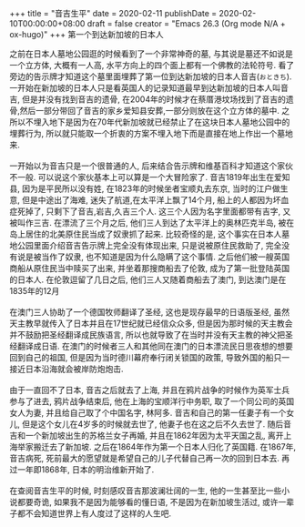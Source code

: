 +++
title = "音吉生平"
date = 2020-02-11
publishDate = 2020-02-10T00:00:00+08:00
draft = false
creator = "Emacs 26.3 (Org mode N/A + ox-hugo)"
+++
第一个到达新加坡的日本人
<!--more-->

之前在日本人墓地公园逛的时候看到了一个非常神奇的墓, 与其说是墓还不如说是一个立方体, 大概有一人高, 水平方向上的四个面上都有一个佛教的法轮符号. 看了旁边的告示牌才知道这个墓里面埋葬了第一位到达新加坡的日本人音吉(`おときち`). 一开始在新加坡的日本人只是看英国人的记录知道最早到达新加坡的日本人叫音吉, 但是并没有找到音吉的遗骨, 在2004年的时候才在蔡厝港坟场找到了音吉的遗骨,然后一部分带回了音吉的家乡爱知县安葬,一部分则放在这个立方体的墓中. 之所以不埋入地下是因为在70年代新加坡就已经禁止了在这块日本人墓地公园中的埋葬行为, 所以就只能取一个折衷的方案不埋入地下而是直接在地上作出一个墓地来.<br /><br />
一开始以为音吉只是一个很普通的人, 后来结合告示牌和维基百科才知道这个家伙不一般. 可以说这个家伙基本上可以算是一个大冒险家了. 音吉1819年出生在爱知县, 因为是平民所以没有姓, 在1823年的时候坐者宝顺丸去东京, 当时的江户做生意, 但是中途出了海难, 迷失了航道,在太平洋上飘了14个月, 船上的人都因为坏血症死掉了, 只剩下了音吉,岩吉,久吉三个人. 这三个人因为名字里面都带有吉字, 又被叫作三吉.
在漂流了三个月之后, 他们三人到达了太平洋上的奥林匹克半岛, 被在岛上居住的北美原住民当成了奴隶抓了起来. 比较奇怪的是, 这个事实在日本人墓地公园里面介绍音吉告示牌上完全没有体现出来, 只是说被原住民救助了, 完全没有说是被当作了奴隶, 也不知道是因为什么隐瞒了这个事情. 之后他们被一艘英国商船从原住民当中赎买了出来, 并坐着那搜商船去了伦敦, 成为了第一批登陆英国的日本人. 在伦敦逗留了几日之后, 他们三人又随着商船去了澳门, 到达澳门是在1835年的12月<br /> <br />
在澳门三人协助了一个德国牧师翻译了圣经, 这也是现存最早的日语版圣经, 虽然天主教早就传入了日本并且在17世纪就已经信众众多, 但是因为那时候的天主教会并不鼓励把圣经翻译成民族语言, 所以也就导致了在当时并没有天主教的神父把圣经翻译成日语. 在澳门的时候者三人和其他同在澳门的日本漂流民日思夜想的想要回到自己的祖国, 但是因为当时德川幕府奉行闭关锁国的政策, 导致外国的船只一接近日本沿海就会被岸防炮炮击.<br /> <br />
由于一直回不了日本, 音吉之后就去了上海, 并且在鸦片战争的时候作为英军士兵参与了进去, 鸦片战争结束后, 他在上海的宝顺洋行中务职, 取了一个同公司的英国女人为妻, 并且给自己取了个中国名字, 林阿多. 音吉和自己的第一任妻子有一个女儿, 但是这个女儿在4岁多的时候就去世了, 他妻子也在这之后不久去世了. 随后音吉和一个新加坡出生的苏格兰女子再婚, 并且在1862年因为太平天国之乱, 离开上海举家搬迁去了新加坡. 之后在1864年作为第一个日本人归化了英国籍. 在1867年, 音吉病死, 死前最大的愿望就是希望自己的儿子代替自己再一次的回到日本去. 再过一年即1868年, 日本的明治维新开始了.<br /> <br />
在查阅音吉生平的时候, 时刻感叹音吉那波澜壮阔的一生, 他的一生甚至比一些小说都要奇诡, 如果我不是因为能够看的懂日语, 不是因为在新加坡生活过, 或许一辈子都不会知道世界上有人度过了这样的人生吧.
